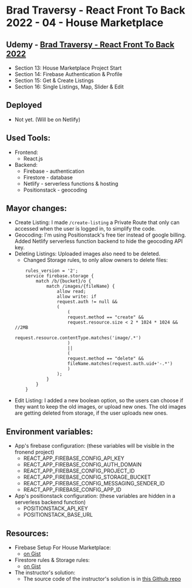 # Brad Traversy - React Front To Back 2022 - 04 - House Marketplace

## Udemy - [Brad Traversy - React Front To Back 2022](https://www.udemy.com/course/react-front-to-back-2022/)

-   Section 13: House Marketplace Project Start
-   Section 14: Firebase Authentication & Profile
-   Section 15: Get & Create Listings
-   Section 16: Single Listings, Map, Slider & Edit

## Deployed

-   Not yet. (Will be on Netlify)

## Used Tools:

-   Frontend:
    -   React.js
-   Backend:
    -   Firebase - authentication
    -   Firestore - database
    -   Netlify - serverless functions & hosting
    -   Positionstack - geocoding

## Mayor changes:

-   Create Listing: I made `/create-listing` a Private Route that only can accessed when the user is logged in, to simplify the code.
-   Geocoding: I'm using Positionstack's free tier instead of google billing. Added Netlify serverless function backend to hide the geocoding API key.
-   Deleting Listings: Uploaded images also need to be deleted.
    -   Changed Storage rules, to only allow owners to delete files:
    ```
        rules_version = '2';
        service firebase.storage {
            match /b/{bucket}/o {
                match /images/{fileName} {
                    allow read;
                    allow write: if
                    request.auth != null &&
                    (
                        (
                        request.method == "create" &&
                        request.resource.size < 2 * 1024 * 1024 && //2MB
                        request.resource.contentType.matches('image/.*')
                        )
                        ||
                        (
                        request.method == "delete" &&
                        fileName.matches(request.auth.uid+'-.*')
                        )
                    );
                }
            }
        }
    ```
-   Edit Listing: I added a new boolean option, so the users can choose if they want to keep the old images, or upload new ones. The old images are getting deleted from storage, if the user uploads new ones.

## Environment variables:

-   App's firebase configuration: (these variables will be visible in the fronend project)
    -   REACT_APP_FIREBASE_CONFIG_API_KEY
    -   REACT_APP_FIREBASE_CONFIG_AUTH_DOMAIN
    -   REACT_APP_FIREBASE_CONFIG_PROJECT_ID
    -   REACT_APP_FIREBASE_CONFIG_STORAGE_BUCKET
    -   REACT_APP_FIREBASE_CONFIG_MESSAGING_SENDER_ID
    -   REACT_APP_FIREBASE_CONFIG_APP_ID
-   App's positionstack configuration: (these variables are hidden in a serverless backend function)
    -   POSITIONSTACK_API_KEY
    -   POSITIONSTACK_BASE_URL

## Resources:

-   Firebase Setup For House Marketplace:
    -   [on Gist](https://gist.github.com/bradtraversy/caab8ebd8ff4b6e947632887e0183761)
-   Firestore rules & Storage rules:
    -   [on Gist](https://gist.github.com/bradtraversy/6d7de7e877d169a6aa4e61140d25767f)
-   The instructor's solution:
    -   The source code of the instructor's solution is in [this Github repo](https://github.com/bradtraversy/house-marketplace)
